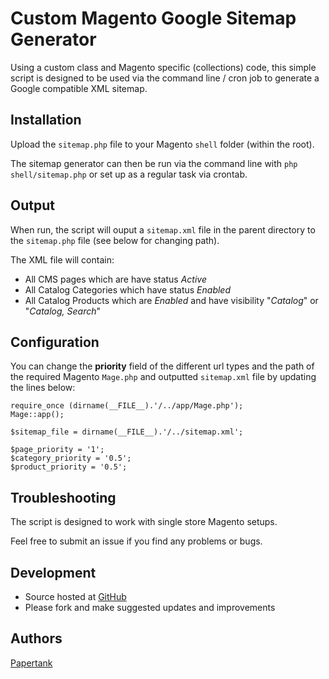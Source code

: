 # Custom Magento Google Sitemap Generator

Using a custom class and Magento specific (collections) code, this simple script is designed to be used via the command line / cron job to generate a Google compatible XML sitemap.

## Installation

Upload the `sitemap.php` file to your Magento `shell` folder (within the root).

The sitemap generator can then be run via the command line with `php shell/sitemap.php` or set up as a regular task via crontab.

## Output

When run, the script will ouput a `sitemap.xml` file in the parent directory to the `sitemap.php` file (see below for changing path).

The XML file will contain:

  * All CMS pages which are have status *Active*
  * All Catalog Categories which have status *Enabled*
  * All Catalog Products which are *Enabled* and have visibility "*Catalog*" or "*Catalog, Search*"

## Configuration

You can change the **priority** field of the different url types and the path of the required Magento `Mage.php` and outputted `sitemap.xml` file by updating the lines below:

	require_once (dirname(__FILE__).'/../app/Mage.php');
	Mage::app();

	$sitemap_file = dirname(__FILE__).'/../sitemap.xml';

	$page_priority = '1';
	$category_priority = '0.5';
	$product_priority = '0.5';

  	
## Troubleshooting

The script is designed to work with single store Magento setups.

Feel free to submit an issue if you find any problems or bugs.

## Development

- Source hosted at [GitHub](https://github.com/papertank/magento-php-sitemap)
- Please fork and make suggested updates and improvements

## Authors

[Papertank](https://github.com/papertank)